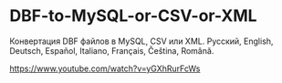 # DBF-to-MySQL-or-CSV-or-XML
Конвертация DBF файлов в MySQL, CSV или XML. Русский, English, Deutsch, Español, Italiano, Français, Čeština, Română.

https://www.youtube.com/watch?v=yGXhRurFcWs

